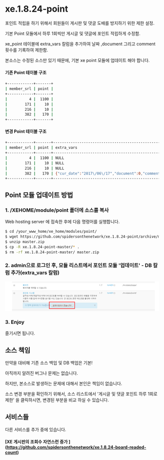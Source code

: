 # xe.1.8.24-point

포인트 적립을 하기 위해서 회원들이 게시판 및 댓글 도배를 방지하기 위한 제한 설정.
 
기본 Point 모듈에서 하루 1회씩만 게시글 및 댓글에 포인트 적립하게 수정함.

xe_point 테이블에 extra_vars 칼럼을 추가하여 날짜 ,document 그리고 comment 횟수를 기록하여 제한함.

본소스는 수정된 소스만 있기 때문에, 기본 xe point 모듈에 업데이트 해야 합니다.
 
#### 기존 Point 테이블 구조
```sh 
+------------+-------+ 
| member_srl | point | 
+------------+-------+ 
|          4 |  1100 | 
|        171 |    10 | 
|        216 |    10 | 
|        382 |   170 | 
+------------+-------+ 
```

#### 변경 Point 테이블 구조
```sh 
+------------+-------+------------------------------------------------------+
| member_srl | point | extra_vars                                           |
+------------+-------+------------------------------------------------------+
|          4 |  1100 | NULL                                                 |
|        171 |    10 | NULL                                                 |
|        216 |    10 | NULL                                                 |
|        382 |   170 | {"cur_date":"2017\/06\/17","document":0,"comment":1} |
+------------+-------+------------------------------------------------------+
```


## Point 모듈 업데이트 방법

### 1. /XEHOME/module/point 폴더에 소스를 복사

Web hosting server 에 접속한 후에 다음 명령어를 실행합니다.

```sh
$ cd /your_www_home/xe_home/modules/point/
$ wget https://github.com/spidersonthenetwork/xe.1.8.24-point/archive/master.zip
$ unzip master.zip
$ cp -R xe.1.8.24-point-master/* .
$ rm -rf xe.1.8.24-point-master/ master.zip 
```

### 2. admin으로 로그인 후, 모듈 리스트에서 포인트 모듈 '업데이트' - DB 칼럼 추가(extra_vars 칼럼)

![admin point](xe-admin-point.png)

### 3. Enjoy
즐기시면 됩니다.


## 소스 책임
만약을 대비해 기존 소스 백업 및 DB 백업은 기본!

아직까지 알려진 버그나 문제는 없습니다.

하지만, 본소스로 발생하는 문제에 대해서 본인은 책임이 없습니다.

소스 변경 부분을 확인하기 위해서, 소스 리스트에서 '게시글 및 댓글 포인트 하루 1회로 제한' 을 클릭하시면, 변경된 부분을 비교 하실 수 있습니다.
 

 ## 서비스들
 다른 서비스를 추가 중에 있습니다. 
 
 ####  [XE 게시판의 조회수 자연스런 증가 ] (https://github.com/spidersonthenetwork/xe.1.8.24-board-readed-count) 
 
 